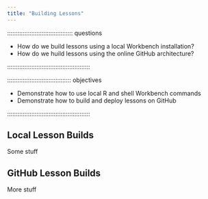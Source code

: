 ```yaml
---
title: "Building Lessons"
---
```


:::::::::::::::::::::::::::::::::::::: questions 

- How do we build lessons using a local Workbench installation?
- How do we huild lessons using the online GitHub architecture?

::::::::::::::::::::::::::::::::::::::::::::::::

::::::::::::::::::::::::::::::::::::: objectives

- Demonstrate how to use local R and shell Workbench commands 
- Demonstrate how to build and deploy lessons on GitHub

::::::::::::::::::::::::::::::::::::::::::::::::

## Local Lesson Builds

Some stuff

## GitHub Lesson Builds

More stuff

